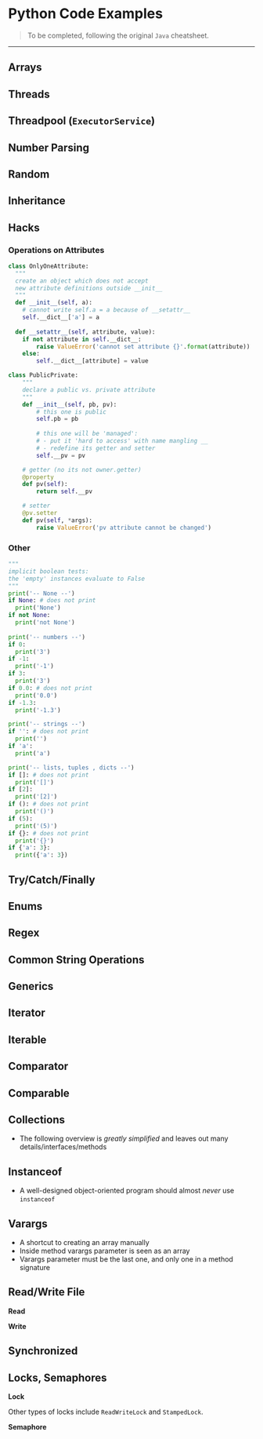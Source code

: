 # Python Code Examples

> To be completed, following the original `Java` cheatsheet.

_____


## Arrays

<!-- ```java
int[] a = new int[10];
int[] b = new int[]{34};
``` -->

## Threads

<!-- ```java
public static void main(String[] args) {
    Thread thread = new Thread(new MyRunnable());
    thread.start();
}

private static class MyRunnable implements Runnable {
    @Override
    public void run() {
        // ...
    }
}
``` -->

## Threadpool (`ExecutorService`)

<!-- ```java
import java.util.concurrent.*;

ExecutorService pool = Executors.newFixedThreadPool(4);
// or:
ExecutorService pool = new ThreadPoolExecutor(4, 4, 0L, TimeUnit.MILLISECONDS, new LinkedBlockingQueue<Runnable>());

pool.submit(new Runnable() {
    @Override
    public void run() {
      // ...
    }
});

// can also submit a Callable that returns a value (instead of Runnable's void):
Future<String> result = pool.submit(new Callable<String>() {
    @Override
    public String call() throws Exception {
        return null;
    }
});

result.get(); // blocking until the future completes
``` -->

## Number Parsing

<!-- ```java
// java.lang.NumberFormatException thrown for bad formatting:
int i = Integer.parseInt("42");
float f = Float.parseFloat("1.2");
long l = Long.parseLong("1000");
double d = Double.parseDouble("3.14");

// or with Objects instead of primitives (parsed the same):
Integer i = Integer.valueOf("42");
Float f = Float.valueOf("1.2");
Long l = Long.valueOf("1000");
Double d = Double.valueOf("3.14");
``` -->

## Random

<!-- ```java
Random rnd = new java.util.Random();
int i = rnd.nextInt(5); // exclusive of upper bound
``` -->

## Inheritance

<!-- ```java
interface Fruit {
  String name();
}

interface Serializable {
    String serialize();
}

interface MySerializable extends Serializable {}

class Orange implements Fruit, MySerializable {
    @Override
    public String name() {
        return null;
    }

    @Override
    public String serialize() {
        return null;
    }
}

// class and interface inheritance
class BaseFruit {
    // ...
}

class Apple extends BaseFruit implements Serializable {
    @Override
    public String serialize() {
        return null;
    }
}
``` -->

## Hacks 


### Operations on Attributes

```python
class OnlyOneAttribute:
  """
  create an object which does not accept
  new attribute definitions outside __init__
  """
  def __init__(self, a):
    # cannot write self.a = a because of __setattr__
    self.__dict__['a'] = a
  
  def __setattr__(self, attribute, value):
    if not attribute in self.__dict__:
        raise ValueError('cannot set attribute {}'.format(attribute))
    else:
        self.__dict__[attribute] = value
```

```python
class PublicPrivate:
    """
    declare a public vs. private attribute
    """
    def __init__(self, pb, pv):
        # this one is public
        self.pb = pb
        
        # this one will be 'managed':
        # - put it 'hard to access' with name mangling __
        # - redefine its getter and setter
        self.__pv = pv 

    # getter (no its not owner.getter)
    @property
    def pv(self):
        return self.__pv

    # setter
    @pv.setter
    def pv(self, *args):
        raise ValueError('pv attribute cannot be changed')
```

### Other


```python
"""
implicit boolean tests:
the 'empty' instances evaluate to False
"""
print('-- None --')
if None: # does not print
  print('None')
if not None:
  print('not None')
  
print('-- numbers --')
if 0:
  print('3')
if -1:
  print('-1')
if 3:
  print('3')
if 0.0: # does not print
  print('0.0')
if -1.3:
  print('-1.3')

print('-- strings --')
if '': # does not print
  print('')
if 'a':
  print('a')

print('-- lists, tuples , dicts --')
if []: # does not print
  print('[]')
if [2]:
  print('[2]')
if (): # does not print
  print('()')
if (5):
  print('(5)')
if {}: # does not print
  print('{}')
if {'a': 3}:
  print({'a': 3})
```

## Try/Catch/Finally

<!-- ```java
try {
    // ...
} catch (IllegalArgumentException | NullPointerException e) {
    // ...
} finally {
    // ...
}
``` -->

## Enums

<!-- ```java
public enum Color {
    Yellow,
    Green
}

public enum Size {
    Small(1),
    Medium(2),
    Large(2);

    private int size;

    private Size(int size) {
        this.size = size;
    }

    public int getSize() {
        return size;
    }
}
``` -->

## Regex

<!-- ```java
import java.util.regex.Matcher;
import java.util.regex.Pattern;

Pattern pattern = Pattern.compile("...");
Matcher matcher = pattern.matcher(input);

if (matcher.find()) {
    String firstGroup = matcher.group(0);
    // ...
} else {
    // no match found
}
``` -->

## Common String Operations

<!-- ```java
String s = "abcdefg";
String s = String.valueOf(1);
String s = new String("abc") // or new String(chars) for char[]

char c = s.charAt(index);
int res = s.compareTo("abd"); // == -1 (compare lexicographically; also: compareToIgnoreCase)
boolean b1 = s.contains("abc"); // true
boolean b2 = s.endsWith("efg"); // true
boolean b3 = s.equalsIgnoreCase("AbCDeFg"); // true
byte[] bytes = s.getBytes(); // {97, 98, 99} (array of 8-bit numbers [-128,127])
int i1 = s.indexOf('d'); // or with string "d"; can also use lastIndexOf()
int i2 = s.indexOf('f', startIndex);
boolean empty = s.isEmpty();
int len = s.length();
boolean b4 = s.matches("[a-z]*");
String s2 = s.replace('a', 'A');
String s3 = s.replace("ab", "AB");
String s4 = s.replaceAll("[a-z]", "x");
String[] arr = s.split("[0-9]"); // split around digits and remove them from output
boolean b5 = s.startsWith("abc"); // true
String sub = s.substring(startIncluding, endExcluding);
char[] chars = s.toCharArray();
String lower = s.toLowerCase(); // also: toUpperCase
String trimmed = s.trim(); // remove any leading/trailing whitespace
``` -->

## Generics

<!-- ```java
// generic classes:
class FruitWriter<S, T extends Fruit & Serializable> {
    public FruitWriter(S s) {
        // ...
    }

    public String write(T t) {
        return t.name();
    }
}

// generic methods:
public <T, E> T foo(T t, E e) {
    return t;
}

// bounded wildcard:
interface HasWord {}
class Baz<T> {}
public void foo(Baz<? extends HasWord> bazWithWord) {
    // method foo only accepts types that extends HasWord
}
``` -->

## Iterator

<!-- ```java
interface Iterator<T> {
    boolean hasNext();
    T next();
    void remove();
}
``` -->

## Iterable

<!-- ```java
class MyList<T> implements Iterable<T> {

    public Iterator<T> iterator() {
        Iterator<T> it = new Iterator<T>() {
            public boolean hasNext() {
                // TODO: implement
            }

            public T next() {
                // TODO: implement
            }

            public void remove() {
                // TODO: implement
            }
        };

        return it;
    }
}
``` -->

## Comparator

<!-- ```java
import java.util.Comparator;
import java.util.Objects;

class IntegerComparator implements Comparator<Integer> {

    @Override
    public int compare(Integer o1, Integer o2) {
        if (o1 < o2) return -1;
        else if (Objects.equals(o1, o2)) return 0;
        else return 1;
    }
}
``` -->

## Comparable

<!-- ```java
class MyClass implements Comparable<MyClass> {

    @Override
    public int compareTo(MyClass o) {
        if (this < o) return -1;
        else if (this.equals(o)) return 0;
        else return 1;
    }
}
``` -->

## Collections

- The following overview is *greatly simplified* and leaves out many details/interfaces/methods

<!-- ```java
// Implementing this interface allows an object to be the target of the "foreach" statement
interface Iterable<E> {
    Iterator<E> iterator();
}

// The root interface in the collection hierarchy
interface Collection<E> extends Iterable<E> {
    // added in Collection only:
    int size();
    boolean isEmpty();
    boolean contains(Object o);
    boolean containsAll(Collection<?> c);
    Object[] toArray();
    <T> T[] toArray(T[] a);
    boolean add(E e);
    boolean addAll(Collection<? extends E> c);
    boolean remove(Object o);
    boolean removeAll(Collection<?> c);
    boolean retainAll(Collection<?> c);
    void clear();
}

interface List<E> extends Collection<E> {
    // added in List only:
    E get(int index);
    E set(int index, E element);
    void add(int index, E element);
    E remove(int index);
    int indexOf(Object o);
    int lastIndexOf(Object o);
    List<E> subList(int fromIndex, int toIndex);
}

class Stack<E> implements List<E> {
    E push(E item);
    E pop();
    E peek();
}

interface Queue<E> extends Collection<E> {
    boolean add(E e);
    boolean offer(E e);
    E remove();
    E poll();
    E element();
    E peek();
}

interface Set<E> extends Collection<E>

class ArrayList<E> implements List<E>
class LinkedList<E> implements List<E>, Queue<E>
class HashSet<E> implements Set<E>
class TreeSet<E> implements Set<E>
``` -->

<!-- ```java
interface Map<K, V> {
    int size();
    boolean isEmpty();
    boolean containsKey(Object key);
    boolean containsValue(Object value);
    V get(Object key);
    V put(K key, V value);
    V remove(Object key);
    void putAll(Map<? extends K, ? extends V> m);
    void clear();
    Set<K> keySet();
    Collection<V> values();
    Set<Map.Entry<K, V>> entrySet();
}

class HashMap<K,V> implements Map<K, V>
class TreeMap<K,V> implements Map<K, V>
``` -->

## Instanceof

- A well-designed object-oriented program should almost *never* use `instanceof`
<!-- 
```java
public void doSomething(Object obj) {
    if (obj instanceof Foo) {
        Foo foo = (Foo) obj;
        // do something with foo
    } else if (obj instanceof Bar) {
        Bar bar = (Bar) obj;
        // do something with bar
    } else {
        // do something with obj
    }
}
``` -->

## Varargs

- A shortcut to creating an array manually
- Inside method varargs parameter is seen as an array
- Varargs parameter must be the last one, and only one in a method signature

<!-- ```java
public void foo(String... strings) {
    // strings is treated like an array here
}

// invocation:
foo();
foo("a");
foo("a", "b");
foo(new String[]{"a", "b"});
``` -->

## Read/Write File

<!-- ```java
import java.io.BufferedReader;
import java.io.BufferedWriter;
import java.io.IOException;
import java.nio.charset.Charset;
import java.nio.file.Files;
import java.nio.file.Path;
import java.nio.file.Paths;

Charset charset = Charset.forName("UTF-8")
Path path = Paths.get("/path/to/file");
``` -->

**Read**

<!-- ```java
try (BufferedReader reader = Files.newBufferedReader(file, charset)) {
    String line = null;
    while ((line = reader.readLine()) != null) {
        // process line
    }
} catch (IOException x) {
    // handle
}

// alternatively:
List<String> lines = Files.readAllLines(path, charset) // other overloads available
``` -->

**Write**

<!-- ```java
String s = ...;

try (BufferedWriter writer = Files.newBufferedWriter(file, charset)) {
    writer.write(s, 0, s.length());
} catch (IOException x) {
    System.err.format("IOException: %s%n", x);
}

// alternatively:
Files.write(path, lines, charset);
``` -->

## Synchronized

<!-- ```java
class MyClass {

    public synchronized void foo() {
        // synchronizes on the *instance* of the class
    }

    public synchronized void bar() {
        // also synchronizes on the *instance* of the class, sharing the same monitor with foo()
    }

    public void baz() {
        synchronized(this) {
            // same as bar/baz
        }
    }

    private final Object myLock = new Object();

    public void unrelated() {
        synchronized(myLock) {
            // ...
        }
    }
}
``` -->

## Locks, Semaphores

**Lock**

<!-- ```java
import java.util.concurrent.TimeUnit;
import java.util.concurrent.locks.Lock;
import java.util.concurrent.locks.ReentrantLock;

Lock lock = new ReentrantLock();
lock.lock(); // acquire the lock, block until acquired
boolean locked = lock.tryLock(); // acquire the lock if it's free
boolean locked = lock.tryLock(50, TimeUnit.MILLISECONDS); // acquire the lock if it's free within the given waiting time
lock.unlock(); // release lock, can only be done by thread that acquired lock
``` -->

Other types of locks include `ReadWriteLock` and `StampedLock`.

**Semaphore**

<!-- ```java
import java.util.concurrent.Semaphore;

Semaphore semaphore = new Semaphore(3); // initialize with 3 permits
semaphore.acquire(); // acquires a permit from this semaphore, blocking until one is available
boolean acquired = semaphore.tryAcquire(); // aquire a permit only if one is available
semaphore.release(); // release a permit, *no* requirement that releasing thead acquired a permit
``` -->

